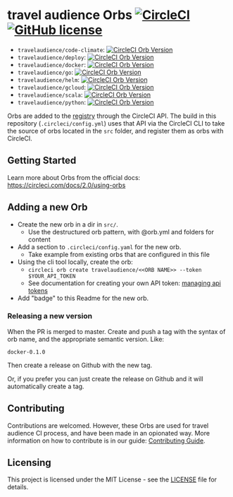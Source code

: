 # travel audience Orbs [![CircleCI](https://circleci.com/gh/travelaudience/orbs/tree/master.svg?style=svg&circle-token=51e6640500da23f9c6796effa1a7c53bb6e411a6)](https://circleci.com/gh/travelaudience/orbs/tree/master) [![GitHub license](https://img.shields.io/badge/license-MIT-blue.svg)](https://raw.githubusercontent.com/travelaudience/orbs/master/LICENSE)

- `travelaudience/code-climate`: [![CircleCI Orb Version](https://img.shields.io/badge/endpoint.svg?url=https://badges.circleci.io/orb/travelaudience/code-climate)](https://circleci.com/orbs/registry/orb/travelaudience/code-climate)
- `travelaudience/deploy`: [![CircleCI Orb Version](https://img.shields.io/badge/endpoint.svg?url=https://badges.circleci.io/orb/travelaudience/deploy)](https://circleci.com/orbs/registry/orb/travelaudience/deploy)
- `travelaudience/docker`: [![CircleCI Orb Version](https://img.shields.io/badge/endpoint.svg?url=https://badges.circleci.io/orb/travelaudience/docker)](https://circleci.com/orbs/registry/orb/travelaudience/docker)
- `travelaudience/go`: [![CircleCI Orb Version](https://img.shields.io/badge/endpoint.svg?url=https://badges.circleci.io/orb/travelaudience/go)](https://circleci.com/orbs/registry/orb/travelaudience/go)
- `travelaudience/helm`: [![CircleCI Orb Version](https://img.shields.io/badge/endpoint.svg?url=https://badges.circleci.io/orb/travelaudience/helm)](https://circleci.com/orbs/registry/orb/travelaudience/helm)
- `travelaudience/gcloud`: [![CircleCI Orb Version](https://img.shields.io/badge/endpoint.svg?url=https://badges.circleci.io/orb/travelaudience/gcloud)](https://circleci.com/orbs/registry/orb/travelaudience/gcloud)
- `travelaudience/scala`: [![CircleCI Orb Version](https://img.shields.io/badge/endpoint.svg?url=https://badges.circleci.io/orb/travelaudience/scala)](https://circleci.com/orbs/registry/orb/travelaudience/scala)
- `travelaudience/python`: [![CircleCI Orb Version](https://img.shields.io/badge/endpoint.svg?url=https://badges.circleci.io/orb/travelaudience/python)](https://circleci.com/orbs/registry/orb/travelaudience/python)

Orbs are added to the [registry](https://circleci.com/orbs/registry) through the CircleCI API.
The build in this repository (`.circleci/config.yml`) uses that API via the CircleCI CLI to take the source of orbs located in the `src` folder, and register them as orbs with CircleCI.

## Getting Started

Learn more about Orbs from the official docs: https://circleci.com/docs/2.0/using-orbs

## Adding a new Orb

* Create the new orb in a dir in `src/`.
	* Use the destructured orb pattern, with @orb.yml and folders for content
* Add a section to `.circleci/config.yaml` for the new orb.
	* Take example from existing orbs that are configured in this file
* Using the cli tool locally, create the orb:
	* `circleci orb create travelaudience/<<ORB NAME>> --token $YOUR_API_TOKEN`
	* See documentation for creating your own API token: [managing api tokens](https://circleci.com/docs/2.0/managing-api-tokens/#creating-a-personal-api-token)
* Add "badge" to this Readme for the new orb.

### Releasing a new version

When the PR is merged to master. Create and push a tag with the syntax of orb name, and the appropriate semantic version. Like:
```
docker-0.1.0
```

Then create a release on Github with the new tag.

Or, if you prefer you can just create the release on Github and it will automatically create a tag.

## Contributing

Contributions are welcomed. However, these Orbs are used for travel audience CI process, and have been made in an opionated way. More information on how to contribute is in our guide: [Contributing Guide](CONTRIBUTING.md).

## Licensing

This project is licensed under the MIT License - see the [LICENSE](LICENSE) file for details.
